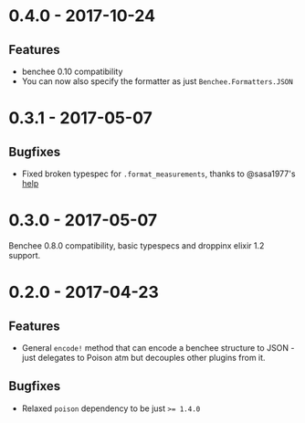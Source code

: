 # 0.4.0 - 2017-10-24

## Features

* benchee 0.10 compatibility
* You can now also specify the formatter as just `Benchee.Formatters.JSON`


# 0.3.1 - 2017-05-07

## Bugfixes

* Fixed broken typespec for `.format_measurements`, thanks to @sasa1977's [help](https://elixirforum.com/t/dialyzer-gets-nested-map-wrong-and-errors-out-number-vs-map/4976)

# 0.3.0 - 2017-05-07

Benchee 0.8.0 compatibility, basic typespecs and droppinx elixir 1.2 support.

# 0.2.0 - 2017-04-23

## Features

* General `encode!` method that can encode a benchee structure to JSON - just delegates to Poison atm but decouples other plugins from it.

## Bugfixes

* Relaxed `poison` dependency to be just `>= 1.4.0`
